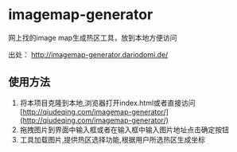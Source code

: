 # imagemap-generator
网上找的image map生成热区工具，放到本地方便访问

出处： http://imagemap-generator.dariodomi.de/


## 使用方法

1. 将本项目克隆到本地,浏览器打开index.html或者直接访问[http://qiudeqing.com/imagemap-generator/](http://qiudeqing.com/imagemap-generator/)
2. 拖拽图片到界面中输入框或者在输入框中输入图片地址点击确定按钮
3. 工具加载图片,提供热区选择功能,根据用户所选热区生成坐标



